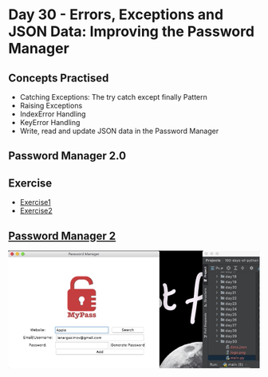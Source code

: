 # Day 30 - Errors, Exceptions and JSON Data: Improving the Password Manager
## Concepts Practised
- Catching Exceptions: The try catch except finally Pattern
- Raising Exceptions
- IndexError Handling
- KeyError Handling
- Write, read and update JSON data in the Password Manager
## Password Manager 2.0

## Exercise

- [Exercise1](https://github.com/darshannn10/100-days-of-Python/blob/main/day30/challenge1.py)
- [Exercise2](https://github.com/darshannn10/100-days-of-Python/blob/main/day30/challenge2.py)

## [Password Manager 2](https://github.com/darshannn10/100-days-of-Python/tree/main/day30/password-manager)

![password manager](password_manager.gif)
